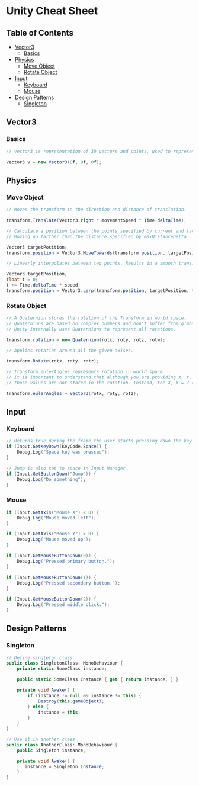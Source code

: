 # Unity Cheat Sheet

## Table of Contents

- [Vector3](vector3)
  - [Basics](#basics) 
- [Physics](#physics)
  - [Move Object](#move-object) 
  - [Rotate Object](#rotate-object) 
- [Input](#input)
  - [Keyboard](#keyboard) 
  - [Mouse](#mouse) 
- [Design Patterns](#design-patterns)
  - [Singleton](#singleton) 

## Vector3

### Basics

```csharp
// Vector3 is representation of 3D vectors and points, used to represent 3D positions,considering x,y & z axis.

Vector3 v = new Vector3(0f, 0f, 0f);
```

## Physics

### Move Object 
```csharp
// Moves the transform in the direction and distance of translation.

transform.Translate(Vector3.right * movementSpeed * Time.deltaTime);
```

```csharp
// Calculate a position between the points specified by current and target
// Moving no farther than the distance specified by maxDistanceDelta

Vector3 targetPosition;
transform.position = Vector3.MoveTowards(transform.position, targetPosition, Time.deltaTime);
```

```csharp
// Linearly interpolates between two points. Results in a smooth transition.

Vector3 targetPosition;
float t = 0;
t += Time.deltaTime * speed;
transform.position = Vector3.Lerp(transform.position, targetPosition, t);
```

### Rotate Object 
```csharp
// A Quaternion stores the rotation of the Transform in world space.
// Quaternions are based on complex numbers and don't suffer from gimbal lock.
// Unity internally uses Quaternions to represent all rotations.

transform.rotation = new Quaternion(rotx, roty, rotz, rotw);
```

```csharp
// Applies rotation around all the given axises.

transform.Rotate(rotx, roty, rotz);
```

```csharp
// Transform.eulerAngles represents rotation in world space. 
// It is important to understand that although you are providing X, Y, and Z rotation values to describe your rotation
// those values are not stored in the rotation. Instead, the X, Y & Z values are converted to the Quaternion's internal format.

transform.eulerAngles = Vector3(rotx, roty, rotz);
```

## Input

### Keyboard

```csharp
// Returns true during the frame the user starts pressing down the key
if (Input.GetKeyDown(KeyCode.Space)) {
    Debug.Log("Space key was pressed");
}

// Jump is also set to space in Input Manager
if (Input.GetButtonDown("Jump")) {
    Debug.Log("Do something");
}
```

### Mouse

```csharp
if (Input.GetAxis("Mouse X") < 0) {
    Debug.Log("Mouse moved left");
}

if (Input.GetAxis("Mouse Y") > 0) {
    Debug.Log("Mouse moved up");
}

if (Input.GetMouseButtonDown(0)) {
    Debug.Log("Pressed primary button.");
}

if (Input.GetMouseButtonDown(1)) {
    Debug.Log("Pressed secondary button.");
}

if (Input.GetMouseButtonDown(2)) {
    Debug.Log("Pressed middle click.");
}
```

## Design Patterns

### Singleton

```csharp
// Define singleton class
public class SingletonClass: MonoBehaviour {
    private static SomeClass instance;

    public static SomeClass Instance { get { return instance; } }

    private void Awake() {
        if (instance != null && instance != this) {
            Destroy(this.gameObject);
        } else {
            instance = this;
        }
    }
}

// Use it in another class
public class AnotherClass: MonoBehaviour {
    public Singleton instance;

    private void Awake() {
       instance = Singleton.Instance;
    }
}
```
